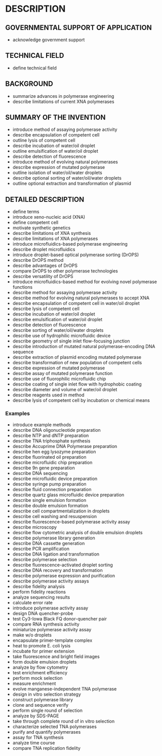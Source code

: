 # DESCRIPTION

## GOVERNMENTAL SUPPORT OF APPLICATION

- acknowledge government support

## TECHNICAL FIELD

- define technical field

## BACKGROUND

- summarize advances in polymerase engineering
- describe limitations of current XNA polymerases

## SUMMARY OF THE INVENTION

- introduce method of assaying polymerase activity
- describe encapsulation of competent cell
- outline lysis of competent cell
- describe incubation of water/oil droplet
- outline emulsification of water/oil droplet
- describe detection of fluorescence
- introduce method of evolving natural polymerases
- describe expression of mutated polymerase
- outline isolation of water/oil/water droplets
- describe optional sorting of water/oil/water droplets
- outline optional extraction and transformation of plasmid

## DETAILED DESCRIPTION

- define terms
- introduce xeno-nucleic acid (XNA)
- define competent cell
- motivate synthetic genetics
- describe limitations of XNA synthesis
- describe limitations of XNA polymerases
- introduce microfluidics-based polymerase engineering
- describe droplet microfluidics
- introduce droplet-based optical polymerase sorting (DrOPS)
- describe DrOPS method
- describe advantages of DrOPS
- compare DrOPS to other polymerase technologies
- describe versatility of DrOPS
- introduce microfluidics-based method for evolving novel polymerase functions
- describe method for assaying polymerase activity
- describe method for evolving natural polymerases to accept XNA
- describe encapsulation of competent cell in water/oil droplet
- describe lysis of competent cell
- describe incubation of water/oil droplet
- describe emulsification of water/oil droplet
- describe detection of fluorescence
- describe sorting of water/oil/water droplets
- describe use of hydrophilic microfluidic device
- describe geometry of single inlet flow-focusing junction
- describe introduction of mutated natural polymerase-encoding DNA sequence
- describe extraction of plasmid encoding mutated polymerase
- describe transformation of new population of competent cells
- describe expression of mutated polymerase
- describe assay of mutated polymerase function
- describe use of fluorophilic microfluidic chip
- describe coating of single inlet flow with hydrophobic coating
- describe diameter and volume of water/oil droplet
- describe reagents used in method
- describe lysis of competent cell by incubation or chemical means

### Examples

- introduce example methods
- describe DNA oligonucleotide preparation
- describe NTP and dNTP preparation
- describe TNA triphosphate synthesis
- describe Accuprime DNA Polymerase preparation
- describe hen egg lysozyme preparation
- describe fluorinated oil preparation
- describe microfluidic chip preparation
- describe 9n gene preparation
- describe DNA sequencing
- describe microfluidic device preparation
- describe syringe pump preparation
- describe fluid connection preparation
- describe quartz glass microfluidic device preparation
- describe single emulsion formation
- describe double emulsion formation
- describe cell compartmentalization in droplets
- describe cell washing and resuspension
- describe fluorescence-based polymerase activity assay
- describe microscopy
- describe flow cytometric analysis of double emulsion droplets
- describe polymerase library generation
- describe DNA cassette generation
- describe PCR amplification
- describe DNA ligation and transformation
- describe polymerase selection
- describe fluorescence-activated droplet sorting
- describe DNA recovery and transformation
- describe polymerase expression and purification
- describe polymerase activity assays
- describe fidelity analysis
- perform fidelity reactions
- analyze sequencing results
- calculate error rate
- introduce polymerase activity assay
- design DNA quencher-probe
- test Cy3-Iowa Black FQ donor-quencher pair
- compare RNA synthesis activity
- miniaturize polymerase activity assay
- make w/o droplets
- encapsulate primer-template complex
- heat to promote E. coli lysis
- incubate for primer extension
- take fluorescence and bright field images
- form double emulsion droplets
- analyze by flow cytometry
- test enrichment efficiency
- perform mock selection
- measure enrichment
- evolve manganese-independent TNA polymerase
- design in vitro selection strategy
- construct polymerase library
- clone and sequence verify
- perform single round of selection
- analyze by SDS-PAGE
- take through complete round of in vitro selection
- characterize selected TNA polymerases
- purify and quantify polymerases
- assay for TNA synthesis
- analyze time course
- compare TNA replication fidelity

